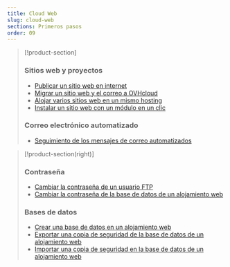 ```yaml
---
title: Cloud Web
slug: cloud-web
sections: Primeros pasos
order: 09
---
```


> [!product-section]
>
> ### Sitios web y proyectos
>
> - [Publicar un sitio web en internet](https://docs.ovh.com/es/hosting/web_hosting_publicar_un_sitio_web_en_internet/)
> - [Migrar un sitio web y el correo a OVHcloud](https://docs.ovh.com/es/hosting/web_hosting_transferir_un_sitio_web_y_el_correo_sin_cortes_del_servicio/)
> - [Alojar varios sitios web en un mismo hosting](https://docs.ovh.com/es/hosting/configurar-un-multisitio-en-un-alojamiento-web/)
> - [Instalar un sitio web con un módulo en un clic](https://docs.ovh.com/es/hosting/modulos-en-un-clic/)
>
> ### Correo electrónico automatizado
>
> - [Seguimiento de los mensajes de correo automatizados](https://docs.ovh.com/es/hosting/web_hosting_seguimiento_de_los_mensajes_de_correo_automatizados/)
>

> [!product-section(right)]
>
> ### Contraseña
>
> - [Cambiar la contraseña de un usuario FTP](https://docs.ovh.com/es/hosting/cambiar-contrasena-usuario-ftp/)
> - [Cambiar la contraseña de la base de datos de un alojamiento web](https://docs.ovh.com/es/hosting/cambiar-contrasena-base-de-datos/)
>
> ### Bases de datos
>
> - [Crear una base de datos en un alojamiento web](https://docs.ovh.com/es/hosting/crear-base-de-datos/)
> - [Exportar una copia de seguridad de la base de datos de un alojamiento web](https://docs.ovh.com/es/hosting/web_hosting_exportacion_de_una_base_de_datos/)
> - [Importar una copia de seguridad en la base de datos de un alojamiento web](https://docs.ovh.com/es/hosting/web_hosting_importacion_de_una_base_de_datos_mysql/)
>